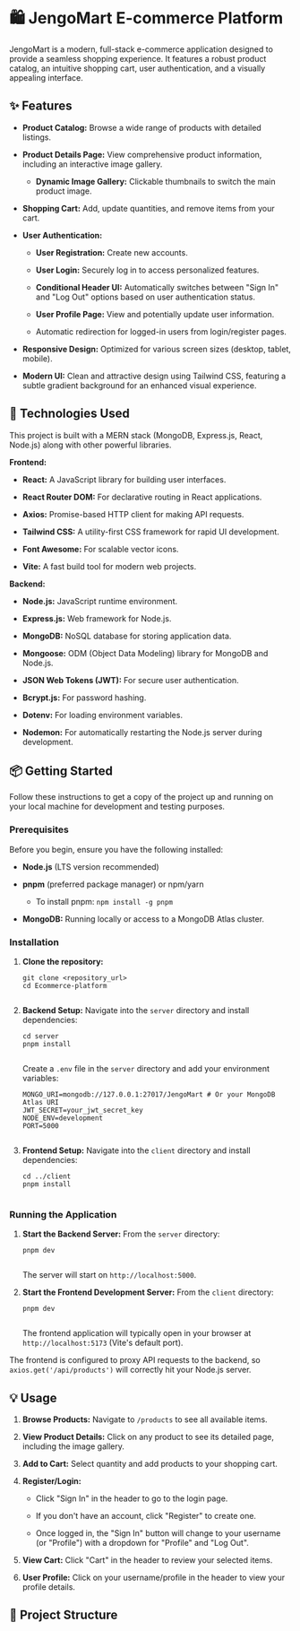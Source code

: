 # 🛍️ JengoMart E-commerce Platform

JengoMart is a modern, full-stack e-commerce application designed to provide a seamless shopping experience. It features a robust product catalog, an intuitive shopping cart, user authentication, and a visually appealing interface.

## ✨ Features

* **Product Catalog:** Browse a wide range of products with detailed listings.

* **Product Details Page:** View comprehensive product information, including an interactive image gallery.

    * **Dynamic Image Gallery:** Clickable thumbnails to switch the main product image.

* **Shopping Cart:** Add, update quantities, and remove items from your cart.

* **User Authentication:**

    * **User Registration:** Create new accounts.

    * **User Login:** Securely log in to access personalized features.

    * **Conditional Header UI:** Automatically switches between "Sign In" and "Log Out" options based on user authentication status.

    * **User Profile Page:** View and potentially update user information.

    * Automatic redirection for logged-in users from login/register pages.

* **Responsive Design:** Optimized for various screen sizes (desktop, tablet, mobile).

* **Modern UI:** Clean and attractive design using Tailwind CSS, featuring a subtle gradient background for an enhanced visual experience.

## 🚀 Technologies Used

This project is built with a MERN stack (MongoDB, Express.js, React, Node.js) along with other powerful libraries.

**Frontend:**

* **React:** A JavaScript library for building user interfaces.

* **React Router DOM:** For declarative routing in React applications.

* **Axios:** Promise-based HTTP client for making API requests.

* **Tailwind CSS:** A utility-first CSS framework for rapid UI development.

* **Font Awesome:** For scalable vector icons.

* **Vite:** A fast build tool for modern web projects.

**Backend:**

* **Node.js:** JavaScript runtime environment.

* **Express.js:** Web framework for Node.js.

* **MongoDB:** NoSQL database for storing application data.

* **Mongoose:** ODM (Object Data Modeling) library for MongoDB and Node.js.

* **JSON Web Tokens (JWT):** For secure user authentication.

* **Bcrypt.js:** For password hashing.

* **Dotenv:** For loading environment variables.

* **Nodemon:** For automatically restarting the Node.js server during development.

## 📦 Getting Started

Follow these instructions to get a copy of the project up and running on your local machine for development and testing purposes.

### Prerequisites

Before you begin, ensure you have the following installed:

* **Node.js** (LTS version recommended)

* **pnpm** (preferred package manager) or npm/yarn

    * To install pnpm: `npm install -g pnpm`

* **MongoDB:** Running locally or access to a MongoDB Atlas cluster.

### Installation

1.  **Clone the repository:**

    ```
    git clone <repository_url>
    cd Ecommerce-platform


    ```

2.  **Backend Setup:**
    Navigate into the `server` directory and install dependencies:

    ```
    cd server
    pnpm install


    ```

    Create a `.env` file in the `server` directory and add your environment variables:

    ```
    MONGO_URI=mongodb://127.0.0.1:27017/JengoMart # Or your MongoDB Atlas URI
    JWT_SECRET=your_jwt_secret_key
    NODE_ENV=development
    PORT=5000


    ```

3.  **Frontend Setup:**
    Navigate into the `client` directory and install dependencies:

    ```
    cd ../client
    pnpm install


    ```

### Running the Application

1.  **Start the Backend Server:**
    From the `server` directory:

    ```
    pnpm dev


    ```

    The server will start on `http://localhost:5000`.

2.  **Start the Frontend Development Server:**
    From the `client` directory:

    ```
    pnpm dev


    ```

    The frontend application will typically open in your browser at `http://localhost:5173` (Vite's default port).

The frontend is configured to proxy API requests to the backend, so `axios.get('/api/products')` will correctly hit your Node.js server.

## 💡 Usage

1.  **Browse Products:** Navigate to `/products` to see all available items.

2.  **View Product Details:** Click on any product to see its detailed page, including the image gallery.

3.  **Add to Cart:** Select quantity and add products to your shopping cart.

4.  **Register/Login:**

    * Click "Sign In" in the header to go to the login page.

    * If you don't have an account, click "Register" to create one.

    * Once logged in, the "Sign In" button will change to your username (or "Profile") with a dropdown for "Profile" and "Log Out".

5.  **View Cart:** Click "Cart" in the header to review your selected items.

6.  **User Profile:** Click on your username/profile in the header to view your profile details.

## 📁 Project Structure